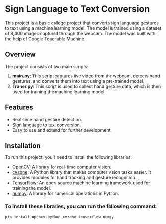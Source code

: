 # Sign Language to Text Conversion

This project is a basic college project that converts sign language gestures to text using a machine learning model. The model is trained using a dataset of 8,400 images captured through the webcam. The model was built with the help of Google Teachable Machine.

## Overview

The project consists of two main scripts:

1. **main.py**: This script captures live video from the webcam, detects hand gestures, and converts them into text using a pre-trained model.
2. **Traner.py**: This script is used to collect hand gesture data, which is then used for training the machine learning model.

## Features

- Real-time hand gesture detection.
- Sign language to text conversion.
- Easy to use and extend for further development.

## Installation

To run this project, you'll need to install the following libraries:

- [OpenCV](https://opencv.org/): A library for real-time computer vision.
- [cvzone](https://pypi.org/project/cvzone/): A Python library that makes computer vision tasks easier. It provides modules for hand tracking and gesture recognition.
- [TensorFlow](https://www.tensorflow.org/): An open-source machine learning framework used for training the model.
- [numpy](https://numpy.org/): A library for numerical operations in Python.

### To install these libraries, you can run the following command:

```bash
pip install opencv-python cvzone tensorflow numpy
